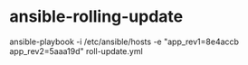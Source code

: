 # ansible-rolling-update
ansible-playbook -i /etc/ansible/hosts -e "app_rev1=8e4accb app_rev2=5aaa19d" roll-update.yml
